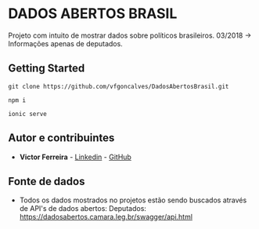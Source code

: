 # DADOS ABERTOS BRASIL

Projeto com intuito de mostrar dados sobre políticos brasileiros.
03/2018 -> Informações apenas de deputados.

## Getting Started

```
git clone https://github.com/vfgoncalves/DadosAbertosBrasil.git
```

```
npm i
```

```
ionic serve
```
## Autor e contribuintes

* **Victor Ferreira** - [Linkedin](linkedin.com/in/victor-ferreira-goncalves) - [GitHub](https://github.com/vfgoncalves)

## Fonte de dados

* Todos os dados mostrados no projetos estão sendo buscados através de API's de dados abertos:
Deputados: https://dadosabertos.camara.leg.br/swagger/api.html
